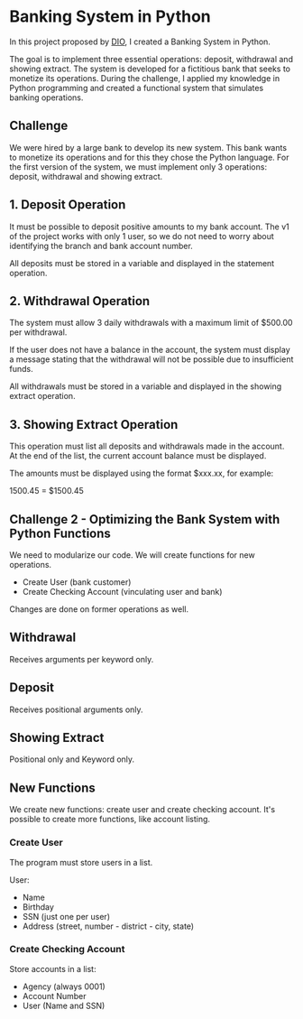 # Banking System in Python

In this project proposed by [DIO](dio.me), I created a Banking System in Python.

The goal is to implement three essential operations: deposit, withdrawal and showing extract. The system is developed for a fictitious bank that seeks to monetize its operations. During the challenge, I applied my knowledge in Python programming and created a functional system that simulates banking operations.

## Challenge

We were hired by a large bank to develop its new system. This bank wants to monetize its operations and for this they chose the Python language. For the first version of the system, we must implement only 3 operations: deposit, withdrawal and showing extract.

## 1. Deposit Operation

It must be possible to deposit positive amounts to my bank account. The v1 of the project works with only 1 user, so we do not need to worry about identifying the branch and bank account number.

All deposits must be stored in a variable and displayed in the statement operation.

## 2. Withdrawal Operation

The system must allow 3 daily withdrawals with a maximum limit of $500.00 per withdrawal.

If the user does not have a balance in the account, the system must display a message stating that the withdrawal will not be possible due to insufficient funds.

All withdrawals must be stored in a variable and displayed in the showing extract operation.

## 3. Showing Extract Operation

This operation must list all deposits and withdrawals made in the account. At the end of the list, the current account balance must be displayed.

The amounts must be displayed using the format $xxx.xx, for example:

1500.45 = $1500.45

## Challenge 2 - Optimizing the Bank System with Python Functions

We need to modularize our code. We will create functions for new operations.

* Create User (bank customer)
* Create Checking Account (vinculating user and bank)

Changes are done on former operations as well.

## Withdrawal

Receives arguments per keyword only.

## Deposit

Receives positional arguments only.

## Showing Extract

Positional only and Keyword only.

## New Functions

We create new functions: create user and create checking account. It's possible to create more functions, like account listing.

### Create User

The program must store users in a list.

User:

* Name
* Birthday
* SSN (just one per user)
* Address (street, number - district - city, state)

### Create Checking Account

Store accounts in a list:

* Agency (always 0001)
* Account Number
* User (Name and SSN)
